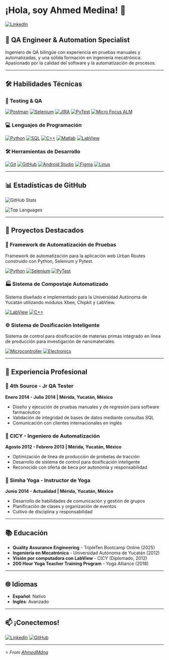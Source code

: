 # ¡Hola, soy Ahmed Medina! 👋

[![LinkedIn](https://img.shields.io/badge/LinkedIn-Ahmed_Medina-0077B5)](https://www.linkedin.com/in/ahmed-medina108/)

## 🧪 QA Engineer & Automation Specialist

Ingeniero de QA bilingüe con experiencia en pruebas manuales y automatizadas, y una sólida formación en ingeniería mecatrónica. Apasionado por la calidad del software y la automatización de procesos.

---

## 🛠️ Habilidades Técnicas

### 🔧 Testing & QA
[![Postman](https://img.shields.io/badge/Postman-API_Testing-FF6C37)](https://www.postman.com/)
[![Selenium](https://img.shields.io/badge/Selenium-Web_Automation-43B02A)](https://www.selenium.dev/)
[![JIRA](https://img.shields.io/badge/JIRA-Project_Management-0052CC)](https://www.atlassian.com/software/jira)
[![PyTest](https://img.shields.io/badge/PyTest-Testing_Framework-0A9EDC)](https://docs.pytest.org/)
[![Micro Focus ALM](https://img.shields.io/badge/Micro_Focus-ALM_Testing-4D908E)](https://www.microfocus.com/en-us/products/alm-octane/overview)

### 💻 Lenguajes de Programación
[![Python](https://img.shields.io/badge/Python-3.10+-3776AB)](https://www.python.org/)
[![SQL](https://img.shields.io/badge/SQL-Database_Queries-4479A1)](https://en.wikipedia.org/wiki/SQL)
[![C++](https://img.shields.io/badge/C++-Embedded_Systems-00599C)](https://isocpp.org/)
[![Matlab](https://img.shields.io/badge/Matlab-Scientific_Computing-0076A8)](https://www.mathworks.com/products/matlab.html)
[![LabView](https://img.shields.io/badge/LabView-Automation-FFDB33)](https://www.ni.com/es-mx/shop/labview.html)

### 🛠️ Herramientas de Desarrollo
[![Git](https://img.shields.io/badge/Git-Version_Control-F05032)](https://git-scm.com/)
[![GitHub](https://img.shields.io/badge/GitHub-Code_Hosting-181717)](https://github.com/)
[![Android Studio](https://img.shields.io/badge/Android_Studio-Mobile_Testing-3DDC84)](https://developer.android.com/studio)
[![Figma](https://img.shields.io/badge/Figma-UI_Design-F24E1E)](https://www.figma.com/)
[![Linux](https://img.shields.io/badge/Linux-OS_Environment-FCC624)](https://www.linux.org/)

---

## 📊 Estadísticas de GitHub

![GitHub Stats](https://github-readme-stats.vercel.app/api?username=AhmedMdna&show_icons=true&theme=radical)

![Top Languages](https://github-readme-stats.vercel.app/api/top-langs/?username=AhmedMdna&layout=compact&theme=radical)

---

## 🚀 Proyectos Destacados

### 🧪 Framework de Automatización de Pruebas
Framework de automatización para la aplicación web Urban Routes construido con Python, Selenium y Pytest.

[![Python](https://img.shields.io/badge/Python-3.10+-3776AB)](https://www.python.org/)
[![Selenium](https://img.shields.io/badge/Selenium-4.0+-43B02A)](https://www.selenium.dev/)
[![PyTest](https://img.shields.io/badge/PyTest-Testing_Framework-0A9EDC)](https://docs.pytest.org/)

### 🏭 Sistema de Compostaje Automatizado
Sistema diseñado e implementado para la Universidad Autónoma de Yucatán utilizando módulos Xbee, Chipkit y LabView.

[![LabView](https://img.shields.io/badge/LabView-Automation-FFDB33)](https://www.ni.com/es-mx/shop/labview.html)
[![C++](https://img.shields.io/badge/C++-Embedded_Systems-00599C)](https://isocpp.org/)

### ⚙️ Sistema de Dosificación Inteligente
Sistema de control para dosificación de materias primas integrado en línea de producción para investigación de nanomateriales.

[![Microcontroller](https://img.shields.io/badge/PIC-Microcontroller-00979D)](https://www.microchip.com/)
[![Electronics](https://img.shields.io/badge/Electronics-Hardware_Development-8A2BE2)]()

---

## 💼 Experiencia Profesional

### 🏢 4th Source - Jr QA Tester
**Enero 2014 - Julio 2014 | Mérida, Yucatán, México**

- Diseño y ejecución de pruebas manuales y de regresión para software farmacéutico
- Validación de integridad de bases de datos mediante consultas SQL
- Comunicación con clientes internacionales en inglés

### 🔬 CICY - Ingeniero de Automatización
**Agosto 2012 - Febrero 2013 | Mérida, Yucatán, México**

- Optimización de línea de producción de probetas de tracción
- Desarrollo de sistema de control para dosificación inteligente
- Reconocido con oferta de beca por autonomía y responsabilidad

### 🧘 Simha Yoga - Instructor de Yoga
**Junio 2014 - Actualidad | Mérida, Yucatán, México**

- Desarrollo de habilidades de comunicación y gestión de grupos
- Planificación de clases y organización de eventos
- Cultivo de disciplina y responsabilidad

---

## 📚 Educación

- **Quality Assurance Engineering** - TripleTen Bootcamp Online (2025)
- **Ingeniería en Mecatrónica** - Universidad Autónoma de Yucatán (2012)
- **Visión por computadora con LabView** - CICY (Diplomado, 2012)
- **200 Hour Yoga Teacher Training Program** - Yoga Alliance (2018)

---

## 🌐 Idiomas

- **Español**: Nativo
- **Inglés**: Avanzado

---

## 📫 ¡Conectemos!

[![LinkedIn](https://img.shields.io/badge/Conectemos_en_LinkedIn-0A66C2)](https://www.linkedin.com/in/ahmed-medina108/)
[![GitHub](https://img.shields.io/badge/Visita_mis_proyectos-181717)](https://github.com/AhmedMdna)

---

⭐️ *From [AhmedMdna](https://github.com/AhmedMdna)*
